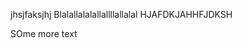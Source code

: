jhsjfaksjhj  Blalallalalallallllallalal HJAFDKJAHHFJDKSH

<!-- Vim 38:51 -->

<!-- Practice code -->
<html>
  <body>
        <p>SOme more text<p>
  <body>
<html>